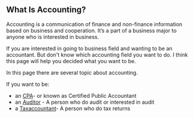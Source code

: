 ## What Is Accounting?
Accounting is a communication of finance and non-finance information based on business and cooperation. It’s a part of a business major to anyone who is interested in business.

If you are interested in going to business field and wanting to be an accountant. But don't know which accounting field you want to do.
I think this page will help you decided what you want to be.

In this page there are several topic about accounting.

If you want to be:
* an [CPA](CPA.md )- or known as Certified Public Accountant
* an [Auditor](Audit.md) - A person who do audit or interested in audit
* a [Taxaccountant](Taxaccounting.md)- A person who do tax returns